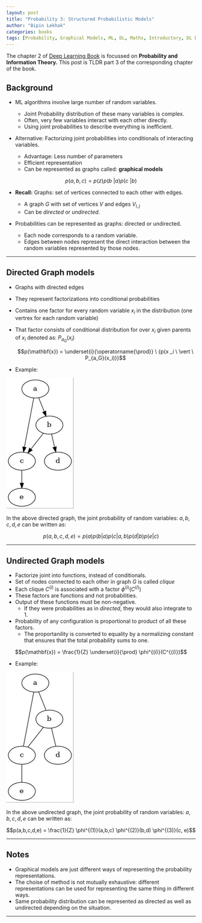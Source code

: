 ```yaml
---
layout: post
title: "Probability 3: Structured Probabilistic Models"
author: "Bipin Lekhak"
categories: books
tags: [Probability, Graphical Models, ML, DL, Maths, Introductory, DL Book]
---
```


The chapter 2 of [Deep Learning Book](https://www.deeplearningbook.org/) is focussed on **Probability and
Information Theory.** This post is TLDR part 3 of the corresponding chapter of
the book.

## Background

- ML algorithms involve large number of random variables.
  - Joint Probability distribution of these many variables is complex.
  - Often, very few variables interact with each other directly.
  - Using joint probabilities to describe everything is inefficient.

- Alternative: Factorizing joint probabilities into conditionals of interacting variables.
  - Advantage: Less number of parameters
  - Efficient representation
  - Can be represented as graphs called: **graphical models**

$$p(a,b,c) = p(z) p(b \ \vert a) p(c \ \vert b)$$

- **Recall:** Graphs: set of vertices connected to each other with edges.
  - A graph $G$ with set of vertices $V$ and edges $V_{i,j}$
  - Can be *directed* or *undirected*.

- Probabilities can be represented as graphs: directed or undirected.
  - Each node corresponds to a random variable.
  - Edges between nodes represent the direct interaction between the random
    variables represented by those nodes.

---

## Directed Graph models

- Graphs with directed edges
- They represent factorizations into conditional probabilities
- Contains one factor for every random variable $x_i$ in the distribution (one
  vertrex for each random variable)
- That factor consists of conditional distribution for over $x_i$ given parents
  of $x_i$ denoted as: $P_{a_G}(x_i)$

  $$p(\mathbf{x}) = \underset{i}{\operatorname{\prod}}
  \ {p(x _i \ \vert \ P_{a_G}(x_i))}$$

- Example:

![Directed](../assets/img/graphs/probab_3/directed1.jpg)

In the above directed graph, the joint probability of random variables:
$a,b,c,d,e$ can be written as:

$$p(a,b,c,d,e) = p(a) p(b \vert a) p(c \vert a, b) p(d \vert b) p(e \vert c)$$

---

## Undirected Graph models

- Factorize joint into functions, instead of conditionals.
- Set of nodes connected to each other in graph $G$ is called *clique*
- Each clique $C^{(i)}$ is associated with a factor $\phi^{(i)}(C^{(i)})$
- These factors are functions and not probabilities.
- Output of these functions must be non-negative.
  - If they were probabilities as in *directed*, they would also integrate to 1.
- Probability of any configuration is proportional to product of all these factors.
  - The proportanility is converted to equality by a normalizing constant that
    ensures that the total probability sums to one.

$$p(\mathbf{x}) = \frac{1}{Z} \underset{i}{\prod} \phi^{(i)}(C^{(i)})$$

- Example:

![Undirected](../assets/img/graphs/probab_3/undirected1.jpg)

In the above undirected graph, the joint probability of random variables:
$a,b,c,d,e$ can be written as:

$$p(a,b,c,d,e) = \frac{1}{Z} \phi^{(1)}(a,b,c) \phi^{(2)}(b,d) \phi^{(3)}(c, e)$$

---

## Notes

- Graphical models are just different ways of representing the probability representations.
- The choise of method is not mutually exhaustive: different representations can
  be used for representing the same thing in different ways.
- Same probability distribution can be represented as directed as well as
  undirected depending on the situation.

---
